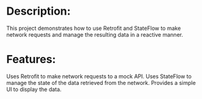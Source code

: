 # Description:
This project demonstrates how to use Retrofit and StateFlow to make network requests and manage the resulting data in a reactive manner.
# Features:
Uses Retrofit to make network requests to a mock API.
Uses StateFlow to manage the state of the data retrieved from the network.
Provides a simple UI to display the data.
